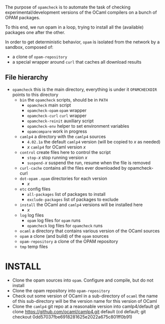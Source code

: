 The purpose of `opamcheck` is to automate the task of checking
experimental/development versions of the OCaml compilers on a bunch of
OPAM packages.

To this end, we run opam in a loop, trying to install all the
(available) packages one after the other.

In order to get deterministic behavior, `opam` is isolated from the
network by a sandbox, composed of:
- a clone of `opam-repository`
- a special wrapper around `curl` that caches all download results


File hierarchy
--------------

* `opamcheck`          this is the main directory, everything is under it
                       `OPAMCHECKDIR` points to this directory
  * `bin`              the `opamcheck` scripts, should be in `PATH`
    * `opamcheck`      main script
    * `opamcheck-opam`   `opam` wrapper
    * `opamcheck-curl`   `curl` wrapper
    * `opamcheck-reinit` auxiliary script
    * `opamcheck-env`    helper to set environment variables
    * `opamcompare`      work in progress
  * `camlp4`           a directory with the `camlp4` sources
    * `4.02.1a`        the default `camlp4` version (will be copied to *x* as needed)
    * *x*              `camlp4` for OCaml version *x*
  * `control`          create files here to control the script
    * `stop-`*x*         stop running version *x*
    * `suspend-`*x*      suspend the run, resume when the file is removed
  * `curl-cache`       contains all the files ever downloaded by opamcheck-curl
  * `dot-opam`         `.opam` directories for each version
    * *x*
  * `etc`              config files
    * `all-packages`     list of packages to install
    * `exclude-packages` list of packages to exclude
  * `install`          the OCaml and `camlp4` versions will be installed here
    * *x*
  * `log`              log files
    * `opam`           log files for `opam` runs
    * `opamcheck`      log files for `opamcheck` runs
  * `ocaml`            a directory that contains various version of the OCaml sources
  * `opam`             a clone (and build) of the `opam` sources
  * `opam-repository`  a clone of the OPAM repository
  * `tmp`              temp files
  


INSTALL
=======
- Clone the opam sources into `opam`. Configure and compile, but do
  not install
- Clone the opam repository into `opam-repository`
- Check out some version of OCaml in a sub-directory of `ocaml`
    the name of this sub-directory will be the version name for this
    version of OCaml
- Clone the `camlp4` git repo at a reasonable version into camlp4/default
   git clone https://github.com/ocaml/camlp4.git default
   (cd default; git checkout 0dd57037fbe6918281625e2022a675c801ff0b91)
